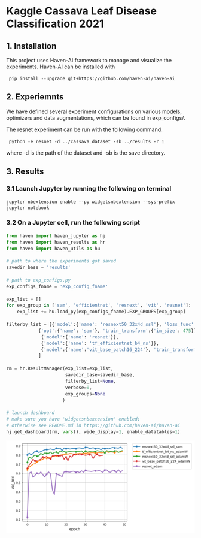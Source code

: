# Kaggle Cassava Leaf Disease Classification 2021

## 1. Installation

This project uses Haven-AI framework to manage and visualize the experiments. Haven-AI can be installed with

``` pip install --upgrade git+https://github.com/haven-ai/haven-ai```

## 2. Experiemnts

We have defined several experiment configurations on various models, optimizers and data augmentations, which can be found in exp_configs/. 

The resnet experiment can be run with the following command:

``` python -e resnet -d ../cassava_dataset -sb ../results -r 1```

where -d is the path of the dataset and -sb is the save directory.

## 3. Results

### 3.1 Launch Jupyter by running the following on terminal
``` 
jupyter nbextension enable --py widgetsnbextension --sys-prefix
jupyter notebook
```

### 3.2 On a Jupyter cell, run the following script

```python
from haven import haven_jupyter as hj
from haven import haven_results as hr
from haven import haven_utils as hu

# path to where the experiments got saved
savedir_base = 'results'

# path to exp_configs.py
exp_configs_fname = 'exp_config_fname'

exp_list = []
for exp_group in ['sam', 'efficientnet', 'resnext', 'vit', 'resnet']:
    exp_list += hu.load_py(exp_configs_fname).EXP_GROUPS[exp_group]
    
filterby_list = [{'model':{'name': 'resnext50_32x4d_ssl'}, 'loss_func':{'name': 'symmetric_cross_entropy', 'beta': 5.0, 'alpha':1}}, 
            {'opt':{'name': 'sam'}, 'train_transform':{'im_size': 475}},
             {'model':{'name': 'resnet'}},
             {'model':{'name': 'tf_efficientnet_b4_ns'}},
             {'model':{'name':'vit_base_patch16_224'}, 'train_transform':{'name': 'default'}},
            ]

rm = hr.ResultManager(exp_list=exp_list, 
                      savedir_base=savedir_base, 
                      filterby_list=None,
                      verbose=0,
                      exp_groups=None
                     )

# launch dashboard
# make sure you have 'widgetsnbextension' enabled; 
# otherwise see README.md in https://github.com/haven-ai/haven-ai
hj.get_dashboard(rm, vars(), wide_display=1, enable_datatables=1)
```
![alt text](results/cassava_result.png)
